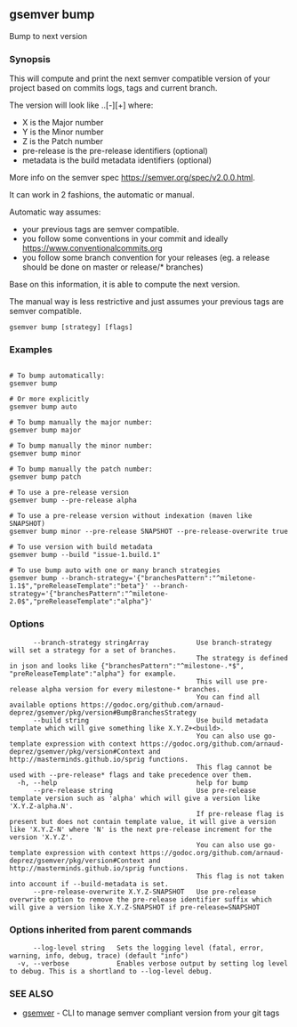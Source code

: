 ## gsemver bump

Bump to next version

### Synopsis


This will compute and print the next semver compatible version of your project based on commits logs, tags and current branch.

The version will look like <X>.<Y>.<Z>[-<pre-release>][+<metadata>] where:
- X is the Major number
- Y is the Minor number
- Z is the Patch number
- pre-release is the pre-release identifiers (optional)
- metadata is the build metadata identifiers (optional)

More info on the semver spec https://semver.org/spec/v2.0.0.html.

It can work in 2 fashions, the automatic or manual.

Automatic way assumes: 
- your previous tags are semver compatible.
- you follow some conventions in your commit and ideally https://www.conventionalcommits.org
- you follow some branch convention for your releases (eg. a release should be done on master or release/* branches) 

Base on this information, it is able to compute the next version.

The manual way is less restrictive and just assumes your previous tags are semver compatible.


```
gsemver bump [strategy] [flags]
```

### Examples

```

# To bump automatically:
gsemver bump

# Or more explicitly
gsemver bump auto

# To bump manually the major number:
gsemver bump major

# To bump manually the minor number:
gsemver bump minor

# To bump manually the patch number:
gsemver bump patch

# To use a pre-release version
gsemver bump --pre-release alpha

# To use a pre-release version without indexation (maven like SNAPSHOT)
gsemver bump minor --pre-release SNAPSHOT --pre-release-overwrite true

# To use version with build metadata
gsemver bump --build "issue-1.build.1"

# To use bump auto with one or many branch strategies
gsemver bump --branch-strategy='{"branchesPattern":"^miletone-1.1$","preReleaseTemplate":"beta"}' --branch-strategy='{"branchesPattern":"^miletone-2.0$","preReleaseTemplate":"alpha"}'

```

### Options

```
      --branch-strategy stringArray            Use branch-strategy will set a strategy for a set of branches. 
                                               The strategy is defined in json and looks like {"branchesPattern":"^milestone-.*$", "preReleaseTemplate":"alpha"} for example.
                                               This will use pre-release alpha version for every milestone-* branches. 
                                               You can find all available options https://godoc.org/github.com/arnaud-deprez/gsemver/pkg/version#BumpBranchesStrategy
      --build string                           Use build metadata template which will give something like X.Y.Z+<build>.
                                               You can also use go-template expression with context https://godoc.org/github.com/arnaud-deprez/gsemver/pkg/version#Context and http://masterminds.github.io/sprig functions.
                                               This flag cannot be used with --pre-release* flags and take precedence over them.
  -h, --help                                   help for bump
      --pre-release string                     Use pre-release template version such as 'alpha' which will give a version like 'X.Y.Z-alpha.N'.
                                               If pre-release flag is present but does not contain template value, it will give a version like 'X.Y.Z-N' where 'N' is the next pre-release increment for the version 'X.Y.Z'.
                                               You can also use go-template expression with context https://godoc.org/github.com/arnaud-deprez/gsemver/pkg/version#Context and http://masterminds.github.io/sprig functions.
                                               This flag is not taken into account if --build-metadata is set.
      --pre-release-overwrite X.Y.Z-SNAPSHOT   Use pre-release overwrite option to remove the pre-release identifier suffix which will give a version like X.Y.Z-SNAPSHOT if pre-release=SNAPSHOT
```

### Options inherited from parent commands

```
      --log-level string   Sets the logging level (fatal, error, warning, info, debug, trace) (default "info")
  -v, --verbose            Enables verbose output by setting log level to debug. This is a shortland to --log-level debug.
```

### SEE ALSO

* [gsemver](gsemver.md)	 - CLI to manage semver compliant version from your git tags

